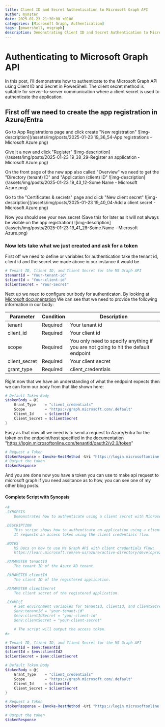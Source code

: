 ```yaml
---
title: Client ID and Secret Authentication to Microsoft Graph API
author: mynster
date: 2025-01-23 21:30:00 +0100
categories: [Microsoft Graph, Authentication]
tags: [powershell, msgraph]
description: Demonstrating Client ID and Secret Authentication to Microsoft Graph
---
```



# Authenticating to Microsoft Graph API

In this post, I'll demonstrate how to authenticate to the Microsoft Graph API using Client ID and Secret in PowerShell.
The client secret method is suitable for server-to-server communication where a client secret is used to authenticate the application.


## First off we need to create the app registration in Azure/Entra

Go to App Registrations page and click create "New registration"
![img-description](/assets/img/posts/2025-01-23 19_36_54-App registrations - Microsoft Azure.png)

Give it a new and click "Register"
![img-description](/assets/img/posts/2025-01-23 19_38_29-Register an application - Microsoft Azure.png)

On the front page of the new app also called "Overview" we need to get the "Directory (tenant) ID" and "Application (client) ID"
![img-description](/assets/img/posts/2025-01-23 19_43_12-Some Name - Microsoft Azure.png)

Go to the "Certificates & secrets" page and click "New client secret"
![img-description](/assets/img/posts/2025-01-23 19_40_04-Add a client secret - Microsoft Azure.png)

Now you should see your new secret (Save this for later as it will not always be visible on the app registration)
![img-description](/assets/img/posts/2025-01-23 19_41_28-Some Name - Microsoft Azure.png)

### Now lets take what we just created and ask for a token

First off we need to define or variables for authentication take the tenant id, client id and the secret we made above in our instance it would be
```powershell
# Tenant ID, Client ID, and Client Secret for the MS Graph API
$tenantId = "Your-tenant-id"
$clientId = "Your-client-id"
$clientSecret = "Your-Secret"
```

Next up we need to configure our body for authenticaton.
By looking at [Microsoft documentation](https://learn.microsoft.com/en-us/entra/identity-platform/v2-oauth2-client-creds-grant-flow#get-a-token)
We can see that we need to provide the following information in our body:
<table>
<thead>
<tr>
<th>Parameter</th>
<th>Condition</th>
<th>Description</th>
</tr>
</thead>
<tbody>
<tr>
<td>tenant</td>
<td>Required</td>
<td>Your tenant id</td>
</tr>
<tr>
<td>client_id</td>
<td>Required</td>
<td>Your client id</td>
</tr>
<tr>
<td>scope</td>
<td>Required</td>
<td>You only need to specify anything if you are not going to hit the default endpoint</td>
</tr>
<tr>
<td>client_secret</td>
<td>Required</td>
<td>Your client secret</td>
</tr>
<tr>
<td>grant_type</td>
<td>Required</td>
<td>client_credentials</td>
</tr>
</tbody>
</table>


Right now that we have an understanding of what the endpoint expects then we can form our body from that like shown here:
```powershell
# Default Token Body
$tokenBody = @{
    Grant_Type    = "client_credentials"
    Scope         = "https://graph.microsoft.com/.default"
    Client_Id     = $clientId
    Client_Secret = $clientSecret
}
```

Easy as that now all we need is to send a request to Azure/Entra for the token on the endpoint/host specified in the documentation "https://login.microsoftonline.com/tenantId/oauth2/v2.0/token"

```powershell
# Request a Token
$tokenResponse = Invoke-RestMethod -Uri "https://login.microsoftonline.com/$tenantId/oauth2/v2.0/token" -Method POST -Body $tokenBody
# Output the token
$tokenResponse
```

And you are done now you have a token you can use to make api request to microsoft graph if you need assitance as to how, you can see one of my other blog posts.

#### Complete Script with Synopsis

```powershell
<#
.SYNOPSIS
    Demonstrates how to authenticate using a client secret with Microsoft Graph API.

.DESCRIPTION
    This script shows how to authenticate an application using a client secret.
    It requests an access token using the client credentials flow.

.NOTES
    MS Docs on how to use Ms Graph API with client credentials flow:
    https://learn.microsoft.com/en-us/azure/active-directory/develop/v2-oauth2-client-creds-grant-flow

.PARAMETER tenantId
    The tenant ID of the Azure AD tenant.

.PARAMETER clientId
    The client ID of the registered application.

.PARAMETER clientSecret
    The client secret of the registered application.

.EXAMPLE
    # Set environment variables for tenantId, clientId, and clientSecret
    $env:tenantId = "your-tenant-id"
    $env:clientIdSecret = "your-client-id"
    $env:clientSecret = "your-client-secret"

    # The script will output the access token.
#>

# Tenant ID, Client ID, and Client Secret for the MS Graph API
$tenantId = $env:tenantId
$clientId = $env:clientId2
$clientSecret = $env:clientSecret

# Default Token Body
$tokenBody = @{
    Grant_Type    = "client_credentials"
    Scope         = "https://graph.microsoft.com/.default"
    Client_Id     = $clientId
    Client_Secret = $clientSecret
}

# Request a Token
$tokenResponse = Invoke-RestMethod -Uri "https://login.microsoftonline.com/$tenantId/oauth2/v2.0/token" -Method POST -Body $tokenBody

# Output the token
$tokenResponse
```

